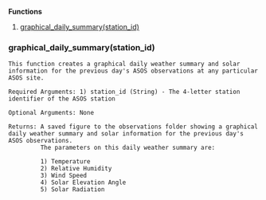 **Functions**
1) [graphical_daily_summary(station_id)](https://github.com/edrewitz/firewxpy/new/main/Documentation#graphical_daily_summarystation_id)

### graphical_daily_summary(station_id)

    This function creates a graphical daily weather summary and solar information for the previous day's ASOS observations at any particular ASOS site. 

    Required Arguments: 1) station_id (String) - The 4-letter station identifier of the ASOS station

    Optional Arguments: None

    Returns: A saved figure to the observations folder showing a graphical daily weather summary and solar information for the previous day's ASOS observations. 
             The parameters on this daily weather summary are: 
             
             1) Temperature
             2) Relative Humidity
             3) Wind Speed
             4) Solar Elevation Angle
             5) Solar Radiation
